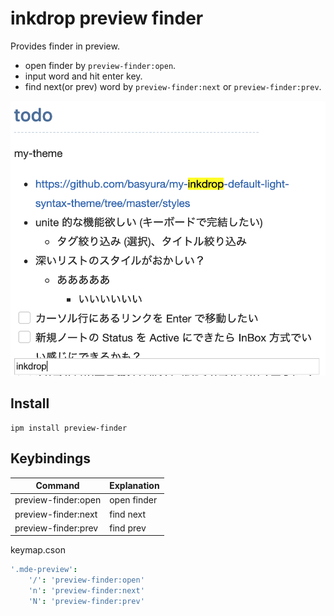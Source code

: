 # inkdrop preview finder

Provides finder in preview.

- open finder by `preview-finder:open`.
- input word and hit enter key.
- find next(or prev) word by `preview-finder:next` or `preview-finder:prev`.

![Screenshot](https://raw.githubusercontent.com/basyura/inkdrop-preview-finder/master/images/screenshot.png)

## Install

```
ipm install preview-finder
```

## Keybindings

| Command             | Explanation |
| ------------------- | ----------- |
| preview-finder:open | open finder |
| preview-finder:next | find next   |
| preview-finder:prev | find prev   |

keymap.cson

```cson
'.mde-preview':
    '/': 'preview-finder:open'
    'n': 'preview-finder:next'
    'N': 'preview-finder:prev'
```
